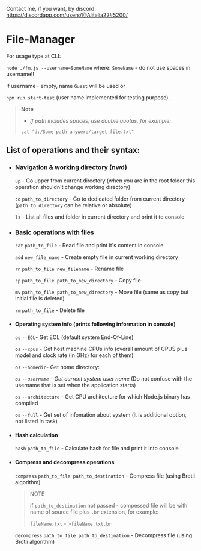 Contact me, if you want, by discord: https://discordapp.com/users/@Alitalia22#5200/

# File-Manager

For usage type at CLI:

`node ./fm.js --username=SomeName` where: `SomeName` - do not use spaces in username!!

if username= empty, name `Guest` will be used
or

`npm run start-test` (user name implemented for testing purpose).

> **Note**
>
> - _If path includes spaces, use double quotas, for example:_
>
> `cat "d:/Some path anywere/target file.txt"`

## List of operations and their syntax:

- ### Navigation & working directory (nwd)

  `up` - Go upper from current directory (when you are in the root folder this operation shouldn't change working directory)

  `cd` `path_to_directory` - Go to dedicated folder from current directory (`path_to_directory` can be relative or absolute)

  `ls` - List all files and folder in current directory and print it to console

- ### Basic operations with files

  `cat` `path_to_file` - Read file and print it's content in console

  `add` `new_file_name` - Create empty file in current working directory

  `rn` `path_to_file new_filename` - Rename file

  `cp` `path_to_file path_to_new_directory` - Copy file

  `mv` `path_to_file path_to_new_directory` - Move file (same as copy but initial file is deleted)

  `rm` `path_to_file` - Delete file

- #### Operating system info (prints following information in console)

  `os` `--EOL`- Get EOL (default system End-Of-Line)

  `os` `--cpus` - Get host machine CPUs info (overall amount of CPUS plus model and clock rate (in GHz) for each of them)

  `os` `--homedir`- Get home directory:

  _`os` `--username` - Get current system user name_ (Do not confuse with the username that is set when the application starts)

  `os` `--architecture` - Get CPU architecture for which Node.js binary has compiled

  `os` `--full` - Get set of infomation about system (it is additional option, not listed in task)

- #### Hash calculation

  `hash` `path_to_file` - Calculate hash for file and print it into console

- #### Compress and decompress operations

  `compress` `path_to_file path_to_destination` - Compress file (using Brotli algorithm)

  > NOTE
  >
  > if `path_to_destination` not passed - compessed file will be with name of source file plus `.br` extension, for example:
  >
  > `fileName.txt` - >`fileName.txt.br`

  `decompress` `path_to_file path_to_destination` - Decompress file (using Brotli algorithm)
